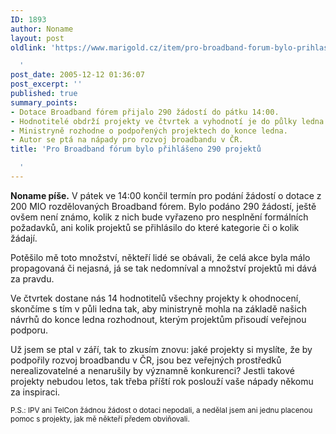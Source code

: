 ```yaml
---
ID: 1893
author: Noname
layout: post
oldlink: 'https://www.marigold.cz/item/pro-broadband-forum-bylo-prihlaseno-290-projektu

  '
post_date: 2005-12-12 01:36:07
post_excerpt: ''
published: true
summary_points:
- Dotace Broadband fórem přijalo 290 žádostí do pátku 14:00.
- Hodnotitelé obdrží projekty ve čtvrtek a vyhodnotí je do půlky ledna.
- Ministryně rozhodne o podpořených projektech do konce ledna.
- Autor se ptá na nápady pro rozvoj broadbandu v ČR.
title: 'Pro Broadband fórum bylo přihlášeno 290 projektů

  '
---
```


<p><strong>Noname píše.</strong> V pátek ve 14:00 končil termín pro podání žádostí o dotace z 200 MIO rozdělovaných Broadband fórem. Bylo podáno 290 žádostí, ještě ovšem není známo, kolik z nich bude vyřazeno pro nesplnění formálních požadavků, ani kolik projektů se přihlásilo do které kategorie či o kolik žádají.</p>

<p>Potěšilo mě toto množství, někteří lidé se obávali, že celá akce byla málo propagovaná či nejasná, já se tak nedomníval a množství projektů mi dává za pravdu.</p>

<p>Ve čtvrtek dostane nás 14 hodnotitelů všechny projekty k ohodnocení, skončíme s tím v půli ledna tak, aby ministryně mohla na základě našich návrhů do konce ledna rozhodnout, kterým projektům přisoudí veřejnou podporu.</p>

<p>Už jsem se ptal v září, tak to zkusím znovu: jaké projekty si myslíte, že by podpořily rozvoj broadbandu v ČR, jsou bez veřejných prostředků nerealizovatelné a nenarušily by významně konkurenci? Jestli takové projekty nebudou letos, tak třeba příští rok poslouží vaše nápady někomu za inspiraci.</p>

<p style="font-size:smaller">P.S.: IPV ani TelCon žádnou žádost o dotaci nepodali, a nedělal jsem ani jednu placenou pomoc s projekty, jak mě někteří předem obviňovali.</p>
